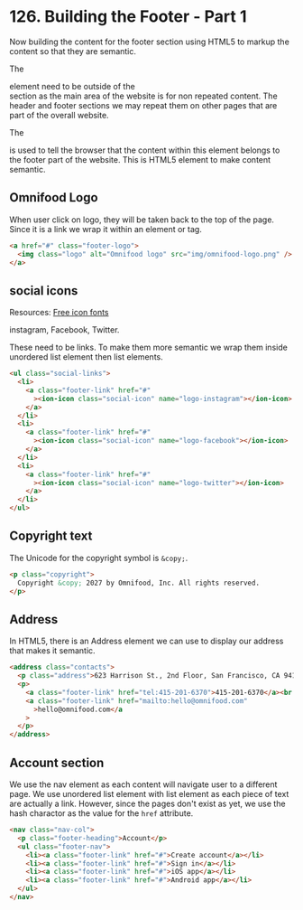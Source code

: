# 126. Building the Footer - Part 1

Now building the content for the footer section using HTML5 to markup the content so that they are semantic.

The <footer></footer> element need to be outside of the <main></main> section as the main area of the website is for non repeated content. The header and footer sections we may repeat them on other pages that are part of the overall website.

The <footer> is used to tell the browser that the content within this element belongs to the footer part of the website. This is HTML5 element to make content semantic.

## Omnifood Logo

When user click on logo, they will be taken back to the top of the page. Since it is a link we wrap it within an <a> element or tag.

```html
<a href="#" class="footer-logo">
  <img class="logo" alt="Omnifood logo" src="img/omnifood-logo.png" />
</a>
```

## social icons

Resources:
[Free icon fonts](https://ionic.io/ionicons)

instagram, Facebook, Twitter.

These need to be links. To make them more semantic we wrap them inside unordered list element then list elements.

```html
<ul class="social-links">
  <li>
    <a class="footer-link" href="#"
      ><ion-icon class="social-icon" name="logo-instagram"></ion-icon>
    </a>
  </li>
  <li>
    <a class="footer-link" href="#"
      ><ion-icon class="social-icon" name="logo-facebook"></ion-icon>
    </a>
  </li>
  <li>
    <a class="footer-link" href="#"
      ><ion-icon class="social-icon" name="logo-twitter"></ion-icon>
    </a>
  </li>
</ul>
```

## Copyright text

The Unicode for the copyright symbol is `&copy;`.

```html
<p class="copyright">
  Copyright &copy; 2027 by Omnifood, Inc. All rights reserved.
</p>
```

## Address

In HTML5, there is an Address element we can use to display our address that makes it semantic.

```html
<address class="contacts">
  <p class="address">623 Harrison St., 2nd Floor, San Francisco, CA 94107</p>
  <p>
    <a class="footer-link" href="tel:415-201-6370">415-201-6370</a><br />
    <a class="footer-link" href="mailto:hello@omnifood.com"
      >hello@omnifood.com</a
    >
  </p>
</address>
```

## Account section

We use the nav element as each content will navigate user to a different page.
We use unordered list element with list element as each piece of text are actually a link.
However, since the pages don't exist as yet, we use the hash charactor as the value for the `href` attribute.

```html
<nav class="nav-col">
  <p class="footer-heading">Account</p>
  <ul class="footer-nav">
    <li><a class="footer-link" href="#">Create account</a></li>
    <li><a class="footer-link" href="#">Sign in</a></li>
    <li><a class="footer-link" href="#">iOS app</a></li>
    <li><a class="footer-link" href="#">Android app</a></li>
  </ul>
</nav>
```
